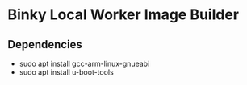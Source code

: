 # Binky Local Worker Image Builder

## Dependencies

- sudo apt install gcc-arm-linux-gnueabi
- sudo apt install u-boot-tools


